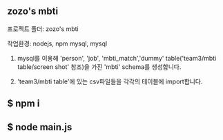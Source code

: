 ## zozo's mbti
프로젝트 폴더: zozo's mbti

작업환경: nodejs, npm mysql, mysql 

1. mysql를 이용해 'person', 'job', 'mbti_match','dummy' table('team3/mbti table/screen shot' 참조)을 가진 'mbti' schema를 생성합니다.


2. 'team3/mbti table'에 있는 csv파일들을 각각의 테이블에 import합니다.


## $ npm i


## $ node main.js
